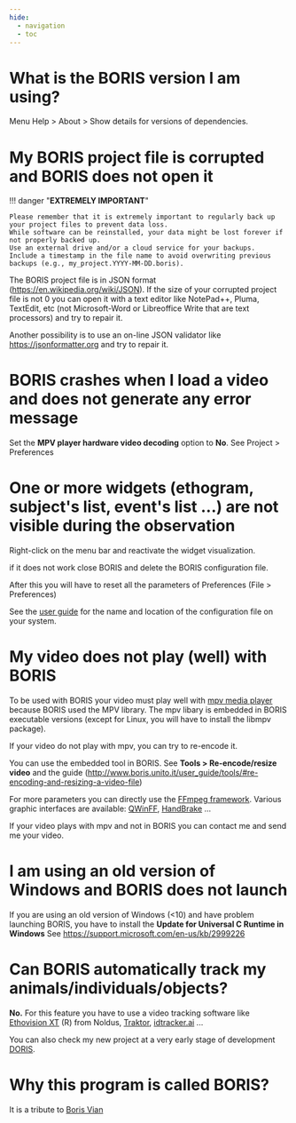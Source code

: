 ```yaml
---
hide:
  - navigation
  - toc
---
```



# What is the BORIS version I am using?

Menu Help > About > Show details for versions of dependencies.



# My BORIS project file is corrupted and BORIS does not open it


!!! danger "**EXTREMELY IMPORTANT**"

    Please remember that it is extremely important to regularly back up your project files to prevent data loss.  
    While software can be reinstalled, your data might be lost forever if not properly backed up.  
    Use an external drive and/or a cloud service for your backups.  
    Include a timestamp in the file name to avoid overwriting previous backups (e.g., my_project.YYYY-MM-DD.boris).





The BORIS project file is in JSON format (<https://en.wikipedia.org/wiki/JSON>).
If the size of your corrupted project file is not 0 you can open it with a text editor like NotePad++,
Pluma, TextEdit, etc (not Microsoft-Word or Libreoffice Write that are text processors) and try to repair it.

Another possibility is to use an on-line JSON validator like <https://jsonformatter.org> and try to repair it.




# BORIS crashes when I load a video and does not generate any error message

Set the **MPV player hardware video decoding** option to **No**. See Project > Preferences




# One or more widgets (ethogram, subject's list, event's list ...) are not visible during the observation


Right-click on the menu bar and reactivate the widget visualization.

if it does not work close BORIS and delete the BORIS configuration file.

After this you will have to reset all the parameters of Preferences (File > Preferences)

See the [user guide](http://www.boris.unito.it/user_guide/various/#configuration-files)
for the name and location of the configuration file on your system.



# My video does not play (well) with BORIS


To be used with BORIS your video must play well with [mpv media player](https://mpv.io) because BORIS used the MPV library.
The mpv libary is embedded in BORIS executable versions (except for Linux, you will have to install the libmpv package).

If your video do not play with mpv, you can try to re-encode it.

You can use the embedded tool in BORIS. See **Tools > Re-encode/resize video** and the guide
(<http://www.boris.unito.it/user_guide/tools/#re-encoding-and-resizing-a-video-file>)

For more parameters you can directly use the [FFmpeg framework](https://www.ffmpeg.org).
Various graphic interfaces are available:
[QWinFF](http://qwinff.github.io),
[HandBrake](https://handbrake.fr) ...

If your video plays with mpv and not in BORIS you can contact me and send me your video.



# I am using an old version of Windows and BORIS does not launch


If you are using an old version of Windows (<10) and have problem
launching BORIS, you have to install the **Update for Universal C Runtime in Windows** See <https://support.microsoft.com/en-us/kb/2999226>




# Can BORIS automatically track my animals/individuals/objects?


**No.** For this feature you have to use a video tracking software like
[Ethovision
XT](http://www.noldus.com/animal-behavior-research/products/ethovision-xt)
(R) from Noldus, [Traktor](https://github.com/vivekhsridhar/tracktor),
[idtracker.ai](https://idtracker.ai) ...

You can also check my new project at a very early stage of development
[DORIS](https://github.com/olivierfriard/DORIS).



# Why this program is called BORIS?


It is a tribute to [Boris
Vian](https://en.wikipedia.org/wiki/Boris_Vian)
